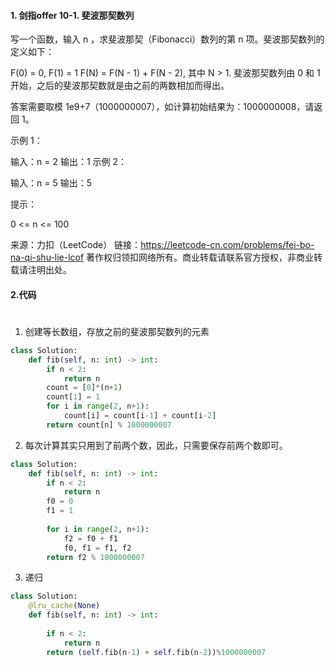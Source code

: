 #### 1. 剑指offer 10-1. 斐波那契数列

写一个函数，输入 n ，求斐波那契（Fibonacci）数列的第 n 项。斐波那契数列的定义如下：

F(0) = 0,   F(1) = 1
F(N) = F(N - 1) + F(N - 2), 其中 N > 1.
斐波那契数列由 0 和 1 开始，之后的斐波那契数就是由之前的两数相加而得出。

答案需要取模 1e9+7（1000000007），如计算初始结果为：1000000008，请返回 1。

 

示例 1：

输入：n = 2
输出：1
示例 2：

输入：n = 5
输出：5


提示：

0 <= n <= 100

来源：力扣（LeetCode）
链接：https://leetcode-cn.com/problems/fei-bo-na-qi-shu-lie-lcof
著作权归领扣网络所有。商业转载请联系官方授权，非商业转载请注明出处。

#### 2.代码

# 

1. 创建等长数组，存放之前的斐波那契数列的元素

```python
class Solution:
    def fib(self, n: int) -> int:
        if n < 2:
            return n
        count = [0]*(n+1)
        count[1] = 1
        for i in range(2, n+1):
            count[i] = count[i-1] + count[i-2]
        return count[n] % 1000000007
```



2. 每次计算其实只用到了前两个数，因此，只需要保存前两个数即可。

```python
class Solution:
    def fib(self, n: int) -> int:
        if n < 2:
            return n
        f0 = 0
        f1 = 1
        
        for i in range(2, n+1):
            f2 = f0 + f1
            f0, f1 = f1, f2
        return f2 % 1000000007
```

3. 递归

```python
class Solution:
    @lru_cache(None)
    def fib(self, n: int) -> int:
        
        if n < 2:
            return n
        return (self.fib(n-1) + self.fib(n-2))%1000000007
        
```

